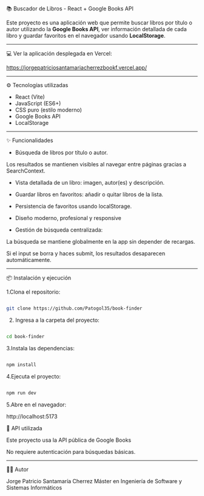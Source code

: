 📚 Buscador de Libros - React + Google Books API

Este proyecto es una aplicación web que permite buscar libros por título o autor utilizando la **Google Books API**, ver información detallada de cada libro y guardar favoritos en el navegador usando **LocalStorage**.

---

💻 Ver la aplicación desplegada en Vercel:

https://jorgepatriciosantamariacherrezbookf.vercel.app/

---

⚙️ Tecnologías utilizadas

- React (Vite)
- JavaScript (ES6+)
- CSS puro (estilo moderno)
- Google Books API
- LocalStorage

---

✨ Funcionalidades

- Búsqueda de libros por título o autor.

Los resultados se mantienen visibles al navegar entre páginas gracias a SearchContext.


- Vista detallada de un libro: imagen, autor(es) y descripción.

- Guardar libros en favoritos: añadir o quitar libros de la lista.

- Persistencia de favoritos usando localStorage.

- Diseño moderno, profesional y responsive

- Gestión de búsqueda centralizada:

La búsqueda se mantiene globalmente en la app sin depender de recargas.

Si el input se borra y haces submit, los resultados desaparecen automáticamente. 

---

📦 Instalación y ejecución

1.Clona el repositorio: 

```bash

git clone https://github.com/Patogol35/book-finder

```

2. Ingresa a la carpeta del proyecto:

```bash

cd book-finder

```

3.Instala las dependencias:  

```bash

npm install

```

4.Ejecuta el proyecto: 

```bash

npm run dev 

```

5.Abre en el navegador:

http://localhost:5173

🔑 API utilizada

Este proyecto usa la API pública de Google Books

No requiere autenticación para búsquedas básicas.

---

👨‍💻 Autor

Jorge Patricio Santamaría Cherrez
Máster en Ingeniería de Software y Sistemas Informáticos

